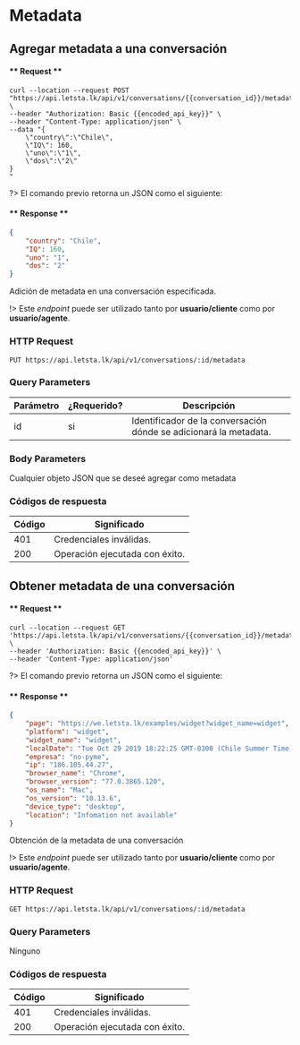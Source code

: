 # Metadata
## Agregar metadata a una conversación

<!-- panels:start -->

<!-- div:right-panel -->

<!-- tabs:start -->
#### ** Request **

```shell
curl --location --request POST "https://api.letsta.lk/api/v1/conversations/{{conversation_id}}/metadata" \
--header "Authorization: Basic {{encoded_api_key}}" \
--header "Content-Type: application/json" \
--data "{
    \"country\":\"Chile\",
    \"IQ\": 160,
    \"uno\":\"1\",
    \"dos\":\"2\"
}
"
```
<!-- tabs:end -->

?> El comando previo retorna un JSON como el siguiente:

<!-- tabs:start -->
#### ** Response **

```json
{
    "country": "Chile",
    "IQ": 160,
    "uno": "1",
    "dos": "2"
}
```
<!-- tabs:end -->

<!-- div:left-panel -->

Adición de metadata en una conversación especificada.


!> Este <i>endpoint</i> puede ser utilizado tanto por <strong>usuario/cliente</strong> como por <strong>usuario/agente</strong>.


### HTTP Request

`PUT https://api.letsta.lk/api/v1/conversations/:id/metadata`

### Query Parameters

| Parámetro | ¿Requerido? | Descripción                                                       |
|-----------|-------------|-------------------------------------------------------------------|
| id        | si          | Identificador de la conversación dónde se adicionará la metadata. |

### Body Parameters

Cualquier objeto JSON que se deseé agregar como metadata


### Códigos de respuesta

| Código | Significado                    |
|--------|--------------------------------|
| 401    | Credenciales inválidas.        |
| 200    | Operación ejecutada con éxito. |


<!-- panels:end -->
## Obtener metadata de una conversación

<!-- panels:start -->

<!-- div:right-panel -->

<!-- tabs:start -->
#### ** Request **
```shell
curl --location --request GET 'https://api.letsta.lk/api/v1/conversations/{{conversation_id}}/metadata' \
--header 'Authorization: Basic {{encoded_api_key}}' \
--header 'Content-Type: application/json'
```
<!-- tabs:end -->

?> El comando previo retorna un JSON como el siguiente:

<!-- tabs:start -->
#### ** Response **

```json
{
    "page": "https://we.letsta.lk/examples/widget?widget_name=widget",
    "platform": "widget",
    "widget_name": "widget",
    "localDate": "Tue Oct 29 2019 18:22:25 GMT-0300 (Chile Summer Time)",
    "empresa": "no-pyme",
    "ip": "186.105.44.27",
    "browser_name": "Chrome",
    "browser_version": "77.0.3865.120",
    "os_name": "Mac",
    "os_version": "10.13.6",
    "device_type": "desktop",
    "location": "Infomation not available"
}
```
<!-- tabs:end -->

<!-- div:left-panel -->

Obtención de la metadata de una conversación

!> Este <i>endpoint</i> puede ser utilizado tanto por <strong>usuario/cliente</strong> como por <strong>usuario/agente</strong>.

### HTTP Request

`GET https://api.letsta.lk/api/v1/conversations/:id/metadata`

### Query Parameters

Ninguno

### Códigos de respuesta

| Código | Significado                    |
|--------|--------------------------------|
| 401    | Credenciales inválidas.        |
| 200    | Operación ejecutada con éxito. |
<!-- panels:end -->
